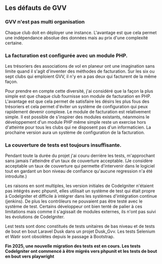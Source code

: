 ## Les défauts de GVV

### GVV n'est pas multi organisation
Chaque club doit en déployer une instance. L'avantage est que cela permet une indépendance absolue des données mais au prix d'une complexité certaine.

### La facturation est configurée avec un module PHP. 
Les trésoriers des associations de vol en planeur ont une imagination sans limite quand il s'agit d'inventer des méthodes de facturation. Sur les six ou sept clubs qui emploient GVV, il n'y en a pas deux qui facturent de la même façon.

Pour prendre en compte cette diversité, j'ai considéré que la façon la plus simple est que chaque club fournisse son module de facturation en PHP. L'avantage est que cela permet de satisfaire les désirs les plus fous des trésoriers et cela permet d'éviter un système de configuration qui peux rapidement devenir complexe. Le module de facturation est relativement simple. Il est possible de s'inspirer des modules existants, néanmoins le développement
d'un module PHP même simple reste un exercise hors d'atteinte pour tous les clubs qui ne disposent pas d'un informaticien. La prochaine version aura un système de configuration de la facturation.

### La couverture de tests est toujours insuffisante. 
Pendant toute la durée du projet j'ai couru derrière les tests, m'approchant sans jamais l'atteindre d'un taux de couverture acceptable. (Je considère acceptable un taux de couverture qui permette d'intervenir dans le logiciel tout en gardant un bon niveau de confiance qu'aucune regression n'a été introduite.)

Les raisons en sont multiples, les version initiales de CodeIgniter n'étaient pas intégrés avec phpunit, elles utilisait un système de test qui était propre à CodeIgniter et difficile à intégrer dans les systèmes d'intégration continue (jenkins). De plus les contrôleurs ne pouvaient pas être testé avec le système de test. Certains développeur ont bien tenté de palier à ces limitations mais comme il s'agissait de modules externes, ils n'ont pas suivi les évolutions de CodeIgniter.

Lest tests sont donc constitués de tests unitaires de bas niveau et de tests de bout en bout Laravel Dusk dans un projet Dusk_Gvv. Les tests Selenium et Watir sont obsolètes depuis le passage à Bootstrap.

**Fin 2025, une nouvelle migration des tests est en cours. Les tests CodeIgniter ont commencé à être migrés vers phpunit et les tests de bout en bout vers playwright**
